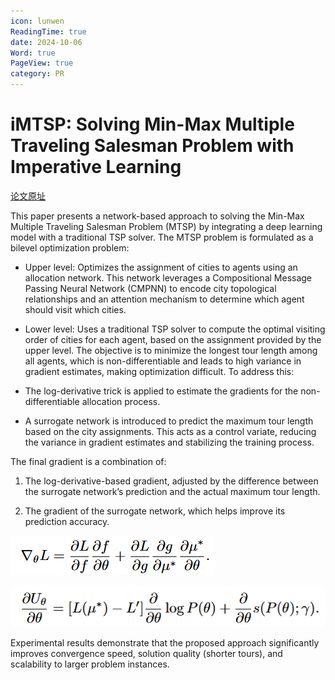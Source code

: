 ```yaml
---
icon: lunwen
ReadingTime: true
date: 2024-10-06
Word: true
PageView: true
category: PR
---
```


# iMTSP: Solving Min-Max Multiple Traveling  Salesman Problem with Imperative Learning

[论文原址](https://arxiv.org/abs/2405.00285)

This paper presents a network-based approach to solving the Min-Max Multiple Traveling Salesman Problem (MTSP) by integrating a deep learning model with a traditional TSP solver. The MTSP problem is formulated as a bilevel optimization problem:

- Upper level: Optimizes the assignment of cities to agents using an allocation network. This network leverages a Compositional Message Passing Neural Network (CMPNN) to encode city topological relationships and an attention mechanism to determine which agent should visit which cities.

- Lower level: Uses a traditional TSP solver to compute the optimal visiting order of cities for each agent, based on the assignment provided by the upper level.
The objective is to minimize the longest tour length among all agents, which is non-differentiable and leads to high variance in gradient estimates, making optimization difficult. To address this:

- The log-derivative trick is applied to estimate the gradients for the non-differentiable allocation process.

- A surrogate network is introduced to predict the maximum tour length based on the city assignments. This acts as a control variate, reducing the variance in gradient estimates and stabilizing the training process.

The final gradient is a combination of:

1. The log-derivative-based gradient, adjusted by the difference between the surrogate network’s prediction and the actual maximum tour length.

2. The gradient of the surrogate network, which helps improve its prediction accuracy.

![the original loss function of allocation network](https://github.com/RyanLee-ljx/RyanLee-ljx.github.io/blob/image/paper/imtsp/ori.png?raw=true)

![the new loss function of allocation network](https://github.com/RyanLee-ljx/RyanLee-ljx.github.io/blob/image/paper/imtsp/new.png?raw=true)

Experimental results demonstrate that the proposed approach significantly improves convergence speed, solution quality (shorter tours), and scalability to larger problem instances.